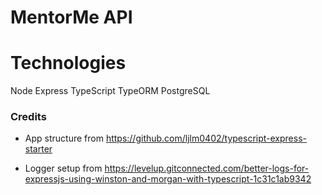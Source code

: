 # MentorMe API

# Technologies

Node
Express
TypeScript
TypeORM
PostgreSQL

### Credits

- App structure from https://github.com/ljlm0402/typescript-express-starter

- Logger setup from https://levelup.gitconnected.com/better-logs-for-expressjs-using-winston-and-morgan-with-typescript-1c31c1ab9342
